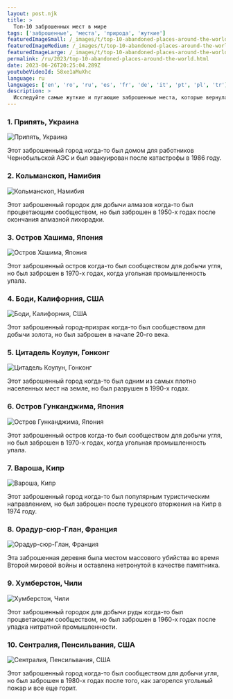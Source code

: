 ```yaml
---
layout: post.njk
title: >
  Топ-10 заброшенных мест в мире
tags: ['заброшенные', 'места', 'природа', 'жуткие']
featuredImageSmall: /_images/t/top-10-abandoned-places-around-the-world-cover-ru-small.webp
featuredImageMedium: /_images/t/top-10-abandoned-places-around-the-world-cover-ru-medium.webp
featuredImageLarge: /_images/t/top-10-abandoned-places-around-the-world-cover-ru-large.webp
permalink: /ru/2023/top-10-abandoned-places-around-the-world.html
date: 2023-06-26T20:25:04.289Z
youtubeVideoId: 58xe1aMuXhc
language: ru
languages: ['en', 'ro', 'ru', 'es', 'fr', 'de', 'it', 'pt', 'pl', 'tr']
description: >
  Исследуйте самые жуткие и пугающие заброшенные места, которые вернула себе природа.
---
```


### 1. Припять, Украина

![Припять, Украина](/_images/0/0a3ff15f1a711d913652f01b57238742-medium.webp)

Этот заброшенный город когда-то был домом для работников Чернобыльской АЭС и был эвакуирован после катастрофы в 1986 году.

### 2. Кольманскоп, Намибия

![Кольманскоп, Намибия](/_images/3/343cbeccc4ba7b9193d00360a67f67d5-medium.webp)

Этот заброшенный городок для добычи алмазов когда-то был процветающим сообществом, но был заброшен в 1950-х годах после окончания алмазной лихорадки.

### 3. Остров Хашима, Япония

![Остров Хашима, Япония](/_images/7/7f221315f73d6afbd692fc02382ed328-medium.webp)

Этот заброшенный остров когда-то был сообществом для добычи угля, но был заброшен в 1970-х годах, когда угольная промышленность упала.

### 4. Боди, Калифорния, США

![Боди, Калифорния, США](/_images/0/0e07e8dacdc91b186ca1999e85fa0e11-medium.webp)

Этот заброшенный город-призрак когда-то был сообществом для добычи золота, но был заброшен в начале 20-го века.

### 5. Цитадель Коулун, Гонконг

![Цитадель Коулун, Гонконг](/_images/0/098e91c86883e9eb78449f43ea7c83f6-medium.webp)

Этот заброшенный город когда-то был одним из самых плотно населенных мест на земле, но был разрушен в 1990-х годах.

### 6. Остров Гунканджима, Япония

![Остров Гунканджима, Япония](/_images/7/7f221315f73d6afbd692fc02382ed328-medium.webp)

Этот заброшенный остров когда-то был сообществом для добычи угля, но был заброшен в 1970-х годах, когда угольная промышленность упала.

### 7. Вароша, Кипр

![Вароша, Кипр](/_images/8/8341e62635e44a0360c0a5812a342be5-medium.webp)

Этот заброшенный город когда-то был популярным туристическим направлением, но был заброшен после турецкого вторжения на Кипр в 1974 году.

### 8. Орадур-сюр-Глан, Франция

![Орадур-сюр-Глан, Франция](/_images/d/d64e45c2eedb9020ecd86fd7bd4d8fde-medium.webp)

Эта заброшенная деревня была местом массового убийства во время Второй мировой войны и оставлена нетронутой в качестве памятника.

### 9. Хумберстон, Чили

![Хумберстон, Чили](/_images/0/0d2f2e6aa33278f6f13defe425b8daa1-medium.webp)

Этот заброшенный городок для добычи руды когда-то был процветающим сообществом, но был заброшен в 1960-х годах после упадка нитратной промышленности.

### 10. Сентралия, Пенсильвания, США

![Сентралия, Пенсильвания, США](/_images/a/a18c6131fff9851512fb884a7e06f26c-medium.webp)

Этот заброшенный город когда-то был сообществом для добычи угля, но был заброшен в 1980-х годах после того, как загорелся угольный пожар и все еще горит.

